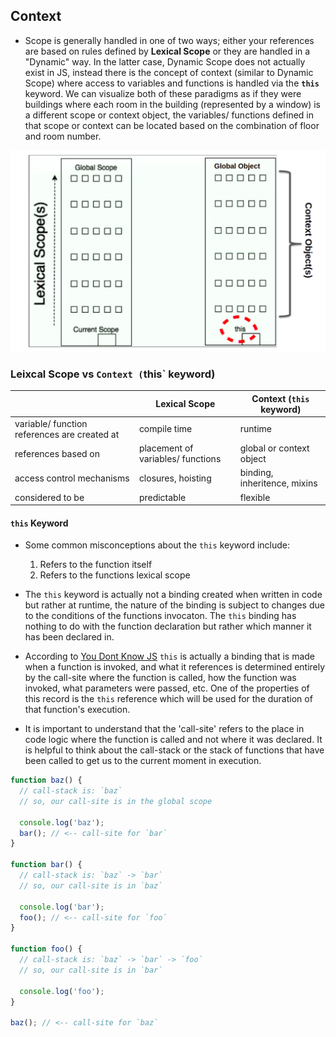 ## Context

- Scope is generally handled in one of two ways; either your references are based on rules defined by **Lexical Scope** or they are handled in a "Dynamic" way. In the latter case, Dynamic Scope does not actually exist in JS, instead there is the concept of context (similar to Dynamic Scope) where access to variables and functions is handled via the **`this`** keyword. We can visualize both of these paradigms as if they were buildings where each room in the building (represented by a window) is a different scope or context object, the variables/ functions defined in that scope or context can be located based on the combination of floor and room number.

![fig2](/Part-2-Objects-Prototypes/images/fig2.png)

### Leixcal Scope vs `Context (`this` keyword)

|                                              | Lexical Scope                     | Context (`this` keyword)     |
| -------------------------------------------- | --------------------------------- | ---------------------------- |
| variable/ function references are created at | compile time                      | runtime                      |
| references based on                          | placement of variables/ functions | global or context object     |
| access control mechanisms                    | closures, hoisting                | binding, inheritence, mixins |
| considered to be                             | predictable                       | flexible                     |

#### `this` Keyword

- Some common misconceptions about the `this` keyword include:

  1. Refers to the function itself
  2. Refers to the functions lexical scope

- The `this` keyword is actually not a binding created when written in code but rather at runtime, the nature of the binding is subject to changes due to the conditions of the functions invocaton. The `this` binding has nothing to do with the function declaration but rather which manner it has been declared in.

- According to [You Dont Know JS](https://github.com/getify/You-Dont-Know-JS/blob/master/this%20%26%20object%20prototypes/ch1.md) `this` is actually a binding that is made when a function is invoked, and what it references is determined entirely by the call-site where the function is called, how the function was invoked, what parameters were passed, etc. One of the properties of this record is the `this` reference which will be used for the duration of that function's execution.

- It is important to understand that the 'call-site' refers to the place in code logic where the function is called and not where it was declared. It is helpful to think about the call-stack or the stack of functions that have been called to get us to the current moment in execution.

```js
function baz() {
  // call-stack is: `baz`
  // so, our call-site is in the global scope

  console.log('baz');
  bar(); // <-- call-site for `bar`
}

function bar() {
  // call-stack is: `baz` -> `bar`
  // so, our call-site is in `baz`

  console.log('bar');
  foo(); // <-- call-site for `foo`
}

function foo() {
  // call-stack is: `baz` -> `bar` -> `foo`
  // so, our call-site is in `bar`

  console.log('foo');
}

baz(); // <-- call-site for `baz`
```
